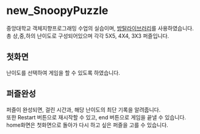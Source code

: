 # new_SnoopyPuzzle
중앙대학교 객체지향프로그래밍 수업의 실습이며, [방탈라이브러리](https://cafe.naver.com/bangtal)를 사용하였습니다.
총 상,중,하의 난이도로 구성되어있으며 각각 5X5, 4X4, 3X3 퍼즐입니다.

## 첫화면
난이도를 선택하여 게임을 할 수 있도록 하였습니다.

## 퍼즐완성
퍼즐이 완성되면, 걸린 시간과, 해당 난이도의 최단 기록을 알려줍니다.    
또한 Restart 버튼으로 재시작할 수 있고, end 버튼으로 게임을 끝낼 수 있습니다.   
home화면은 첫화면으로 돌아가 다시 하고 싶은 퍼즐을 고를 수 있습니다.
